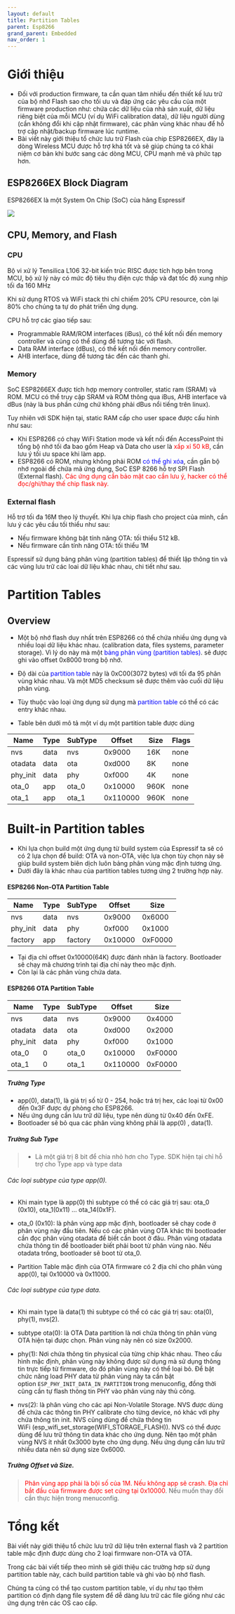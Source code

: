 ```yaml
---
layout: default
title: Partition Tables
parent: Esp8266
grand_parent: Embedded
nav_order: 1
---
```


# Giới thiệu

- Đối với production firmware, ta cần quan tâm nhiều đến thiết kế  lưu trữ của bộ nhớ Flash sao cho tối ưu và đáp ứng các yêu cầu của một firmware production như: chứa các dữ liệu của nhà sản xuất, dữ liệu riêng biệt của mỗi MCU (ví dụ WiFi calibration data), dữ liệu người dùng (cần không đổi khi cập nhật firmware), các phân vùng khác nhau để  hỗ trợ cập nhật/backup firmware lúc runtime.
- Bài viết này giới thiệu tổ chức lưu trữ Flash của chip ESP8266EX, đây là dòng Wireless MCU được hỗ trợ khá tốt và sẽ giúp chúng ta có khái niệm cơ bản khi bước sang các dòng MCU, CPU mạnh mẽ và phức tạp hơn.

## ESP8266EX Block Diagram
ESP8266EX là một System On Chip (SoC) của hãng Espressif

![](../../../assets/images/esp8266/esp8266_block_diagram.png)

## CPU, Memory, and Flash

### CPU
Bộ vi xử lý Tensilica L106 32-bit kiến trúc RISC được tích hợp bên trong MCU, bộ xử lý này có mức độ tiêu thụ điện cực thấp và đạt tốc độ xung nhịp tối đa 160 MHz

Khi sử dụng RTOS và WiFi stack thì chỉ chiếm 20% CPU resource, còn lại 80% cho chúng ta tự do phát triển ứng dụng.

CPU hỗ trợ các giao tiếp sau:
- Programmable RAM/ROM interfaces (iBus), có thể kết nối đến memory controller và củng có thể dùng để tương tác với flash.
- Data RAM interface (dBus), có thể kết nối đến memory controller.
- AHB interface, dùng để tương tác đến các thanh ghi.

### Memory
SoC ESP8266EX được tích hợp memory controller, static ram (SRAM) và ROM. MCU có thể truy cập SRAM và ROM thông qua iBus, AHB interface và dBus (này là bus phần cứng chứ không phải dBus nổi tiếng trên linux).

Tuy nhiên với SDK hiện tại, static RAM cấp cho user space được cấu hình như sau:
- Khi ESP8266 có chạy WiFi Station mode và kết nối đến AccessPoint thì tổng bộ nhớ tối đa bao gồm Heap và Data cho user là <span style="color:red">xấp xỉ 50 kB</span>, cần lưu ý tối ưu space khi làm app.
- ESP8266 có ROM, nhưng không phải ROM <span style="color:blue">có thể  ghi xóa</span>, cần gắn bộ nhớ ngoài để chứa mã ứng dụng, SoC ESP 8266 hỗ trợ SPI Flash (External flash). <span style="color:red">Các ứng dụng cần bảo mật cao cần lưu ý, hacker có thể đọc/ghi/thay thế chip flask này.</span>

### External flash

Hỗ trợ tối đa 16M theo lý thuyết.
Khi lựa chip flash cho project của mình, cần lưu ý các yêu cầu tối thiểu như sau:
- Nếu firmware không bật tính năng OTA: tối thiểu 512 kB.
- Nếu firmware cần tính năng OTA: tối thiểu 1M

Espressif sử dụng bảng phân vùng (partition tables) để thiết lập thông tin và các vùng lưu trữ các loai dữ liệu khác nhau, chi tiết như sau.

# Partition Tables
## Overview

- Một bộ nhớ flash duy nhất trên ESP8266 có thể chứa nhiều ứng dụng và nhiều loại dữ liệu khác nhau. (calibration data, files systems, parameter storage). Vì lý do này mà một <span style="color:blue">bảng phân vùng (partition tables)</span>. sẽ được ghi vào offset 0x8000 trong bộ nhớ.

- Độ dài của <span style="color:blue">partition table</span> này là 0xC00(3072 bytes) với tối đa 95 phân vùng khác nhau. Và một MD5 checksum sẽ được thêm vào cuối dữ liệu phân vùng.

- Tùy thuộc vào loại ứng dụng sử dụng mà <span style="color:blue">partition table</span> có thể có các entry khác nhau.
- Table bên dưới mô tả một ví dụ một partition table được dùng

| Name     | Type | SubType | Offset   | Size | Flags |
| ---------|----- |---------|----------|------|-------|
| nvs      | data | nvs     | 0x9000   | 16K  | none  |
| otadata  | data | ota     | 0xd000   | 8K   | none  |
| phy_init | data | phy     | 0xf000   | 4K   | none  |
| ota_0    | app  | ota_0   | 0x10000  | 960K | none  |
| ota_1    | app  | ota_1   | 0x110000 | 960K | none  |


# Built-in Partition tables

- Khi lựa chọn build một ứng dụng từ build system của Espressif ta sẽ có có 2 lựa chọn để build: OTA và non-OTA, việc lựa chọn tùy chọn này sẽ giúp build system biên dịch luôn bảng phân vùng mặc định tương ứng.
- Dưới đây là khác nhau của partition tables tương ứng 2 trường hợp này.



#### ESP8266 Non-OTA Partition Table

| Name      | Type  | SubType | Offset   | Size    |
| ----------|-----  |---------|----------|---------|
|nvs     | data| nvs    | 0x9000 | 0x6000 |
|phy_init| data| phy    | 0xf000 | 0x1000|
|factory | app | factory| 0x10000| 0xF0000|

- Tại địa chỉ offset 0x10000(64K) được đánh nhãn là factory. Bootloader sẽ chạy mã chương trình tại địa chỉ này theo mặc định.
- Còn lại là các phân vùng chứa data.

#### ESP8266 OTA Partition Table

| Name      | Type  | SubType | Offset   | Size    |
| ----------|-----  |---------|----------|---------|
|nvs        |data   | nvs     | 0x9000   | 0x4000  |
|otadata    |data   | ota     | 0xd000   | 0x2000  |
|phy_init   |data   | phy     | 0xf000   | 0x1000  |
|ota_0      |0      | ota_0   | 0x10000  | 0xF0000 |
|ota_1      |0      | ota_1   | 0x110000 | 0xF0000 |

##### Trường Type
- app(0), data(1), là giá trị số từ 0 - 254, hoặc trá trị hex, các loại từ 0x00 đến 0x3F được dự phòng cho ESP8266.
- Nếu ứng dụng cần lưu trữ dữ liệu, type nên dùng từ 0x40 đến 0xFE.
-  Bootloader sẽ bỏ qua các phân vùng không phải là app(0) , data(1).

##### Trường Sub Type

>- Là một giá trị 8 bit để chia nhỏ hơn cho Type. SDK hiện tại chỉ hỗ  trợ cho Type app và type data

###### Các loại subtype của type app(0).

- Khi main type là app(0) thì subtype có thể có các giá trị sau: ota_0 (0x10), ota_1(0x11) …​ ota_14(0x1F).
- ota_0 (0x10): là phân vùng app mặc định, bootloader sẽ chạy code ở phân vùng này đầu tiên. Nếu có các phân vùng OTA khác thì bootloader cần đọc phân vùng otadata để biết cần boot ở đâu. Phân vùng otadata chứa thông tin để bootloader biết phải boot từ phân vùng nào. Nếu otadata trống, bootloader sẽ boot từ ota_0.

- Partition Table mặc định của OTA firmware có 2 địa chỉ cho phân vùng app(0), tại 0x10000 và 0x11000.

###### Các loại subtype của type data.

- Khi main type là data(1) thì subtype có thể có các giá trị sau: ota(0), phy(1), nvs(2).

- subtype ota(0): là OTA Data partition là nơi chứa thông tin phân vùng OTA hiện tại được chọn. Phân vùng này nên có size 0x2000.

- phy(1): Nơi chứa thông tin physical của từng chip khác nhau. Theo cấu hình mặc định, phân vùng này không được sử dụng mà sử dụng thông tin trực tiếp từ firmware, do đó phân vùng này có thể loại bỏ. Để bật chức năng load PHY data từ phân vùng này ta cần bật option `ESP_PHY_INIT_DATA_IN_PARTITION` trong menuconfig, đồng thời cũng cần tự flash thông tin PHY vào phân vùng này thủ công.

- nvs(2): là phân vùng cho các api Non-Volatile Storage. NVS được dùng để chứa các thông tin PHY calibrate cho từng device, nó khác với phy chứa thông tin init. NVS cũng dùng để chứa thông tin WiFi (esp_wifi_set_storage(WIFI_STORAGE_FLASH)). NVS có thể được dùng để lưu trữ thông tin data khác cho ứng dụng. Nên tạo một phân vùng NVS ít nhất 0x3000 byte cho ứng dụng. Nếu ứng dụng cần lưu trữ nhiều data nên sử dụng size 0x6000.

##### Trường Offset và Size.

> <span style="color:red">Phân vùng app phải là bội số của 1M. Nếu không app sẽ crash. Địa chỉ bắt đầu của firmware được set cứng tại 0x10000</span>. Nếu muốn thay đổi cần thực hiện trong menuconfig.

# Tổng kết

Bài viết này giới thiệu tổ chức lưu trữ dữ liệu trên external flash và 2 partition table mặc định được dùng cho 2 loại firmware non-OTA và OTA.

Trong các bài viết tiếp theo mình sẽ giới thiệu các trường hơp sử dụng partition table này, cách build partition table và ghi vào bộ nhớ flash.

Chúng ta củng có thể tạo custom partition table, ví dụ như tạo thêm partition có định dạng file system để dễ  dàng lưu trữ các file giống như các ứng dụng trên các OS cao cấp.
